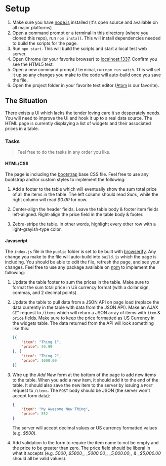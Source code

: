 # Setup

1. Make sure you have [node.js](https://nodejs.org) installed (it's open source and available on all major platforms)
2. Open a command prompt or a terminal in this directory (where you cloned this repo), run `npm install`. This will install dependencies needed to build the scripts for the page.
2. Run `npm start`. This will build the scripts and start a local test web server.
3. Open Chrome (or your favorite browser) to [localhost:1337](http://localhost:1337/). Confirm you see the HTML5 test.
4. Open a new command prompt / terminal, run `npm run watch`. This will set it up so any changes you make to the code will auto-build once you save the file.
5. Open the project folder in your favorite text editor ([Atom](https://atom.io/) is our favorite).

## The Situation

There exists a UI which lacks the tender loving care it so desperately needs. You will need to improve the UI and hook it up to a real data source. The HTML page is currently displaying a list of widgets and their associated prices in a table.

### Tasks

> Feel free to do the tasks in any order you like.

#### HTML/CSS

The page is including the [bootstrap](http://getbootstrap.com/) base CSS file. Feel free to use any bootstrap and/or custom styles to implement the following:

1. Add a footer to the table which will eventually show the sum total price of all the items in the table. The left column should read _Sum:_, while the right column will read _$0.00_ for now.

2. Center-align the header fields. Leave the table body & footer item fields left-aligned. Right-align the price field in the table body & footer.

3. Zebra-stripe the table. In other words, highlight every other row with a light-grayish-type color.

#### Javascript

The `index.js` file in the `public` folder is set to be built with [browserify](http://browserify.org/). Any change you make to the file will auto-build into `build.js` which the page is including. You should be able to edit the file, refresh the page, and see your changes. Feel free to use any package available on [npm](https://www.npmjs.com/) to implement the following:

1. Update the table footer to sum the prices in the table. Make sure to format the sum total price in US currency format (with a dollar sign, commas, and 2 decimal points).

2. Update the table to pull data from a JSON API on page load (replace the data currently in the table with data from the JSON API). Make an AJAX `GET` request to `/items` which will return a JSON array of items with `item` & `price` fields. Make sure to keep the price formatted as US Currency in the widgets table. The data returned from the API will look something like this:

	```json
	[{
		"item": "Thing 1",
		"price": 49.99
	}, {
		"item": "Thing 2",
		"price": 1000.00
	}]
	```

3. Wire up the _Add New_ form at the bottom of the page to add new items to the table. When you add a new item, it should add it to the end of the table. It should also save the new item to the server by issuing a `POST` request to `/items`. The `POST` body should be JSON (the server won't accept form data):

	```json
	{
		"item": "My Awesome New Thing",
		"price": 552
	}
	```

	The server will accept decimal values or US currency formatted values (e.g. _$500_).

4. Add validation to the form to require the item name to not be empty and the price to be greater than zero. The price field should be liberal in what it accepts (e.g. _5000_, _$5000_, _5000.00_, _5,000.00_, & _$5,000.00_ should all be valid values).
